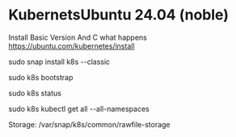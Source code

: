 # KubernetsUbuntu 24.04 (noble)
Install Basic Version And C what happens
https://ubuntu.com/kubernetes/install


sudo snap install k8s --classic

sudo k8s bootstrap

sudo k8s status

sudo k8s kubectl get all --all-namespaces

Storage: /var/snap/k8s/common/rawfile-storage
